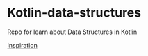 # Kotlin-data-structures
Repo for learn about Data Structures in Kotlin

[Inspiration](https://medium.freecodecamp.org/10-common-data-structures-explained-with-videos-exercises-aaff6c06fb2b)
